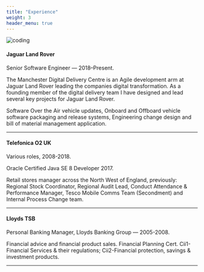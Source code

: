 ```yaml
---
title: "Experience"
weight: 3
header_menu: true
---
```


![coding](images/cookie-the-pom.jpg)

#### Jaguar Land Rover

Senior Software Engineer — 2018–Present.

The Manchester Digital Delivery Centre is an Agile development arm at Jaguar Land Rover leading the companies digital transformation.
As a founding member of the digital delivery team I have designed and lead several key projects for Jaguar Land Rover.

Software Over the Air vehicle updates, Onboard and Offboard vehicle software packaging and release systems, Engineering change design and bill of material management application.

---

#### Telefonica O2 UK

Various roles, 2008-2018.

Oracle Certified Java SE 8 Developer 2017.

Retail stores manager across the North West of England, previously: Regional Stock Coordinator, Regional Audit Lead, Conduct Attendance & Performance Manager, Tesco Mobile Comms Team (Secondment) and Internal Process Change team.

---

#### Lloyds TSB

Personal Banking Manager, Lloyds Banking Group — 2005-2008.

Financial advice and financial product sales.
Financial Planning Cert. Cii1-Financial Services & their regulations; Cii2-Financial protection, savings & investment products.

---
